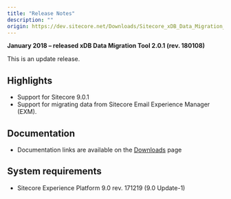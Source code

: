 ```yaml
---
title: "Release Notes"
description: ""
origin: https://dev.sitecore.net/Downloads/Sitecore_xDB_Data_Migration_Tool/2x/xDB_Data_Migration_Tool_201/Release_Notes
---
```


**January 2018 – released xDB Data Migration Tool 2.0.1 (rev. 180108)**

This is an update release.

## Highlights

-   Support for Sitecore 9.0.1
-   Support for migrating data from Sitecore Email Experience Manager (EXM).

## Documentation

-   Documentation links are available on the [Downloads](/downloads/Sitecore_xDB_Data_Migration_Tool/2x/xDB_Data_Migration_Tool_201) page

## System requirements

-   Sitecore Experience Platform 9.0 rev. 171219 (9.0 Update-1)
